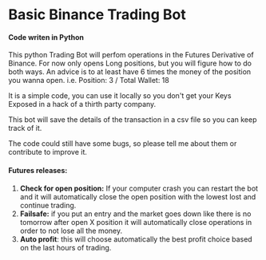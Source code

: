 # Basic Binance Trading Bot

#### Code writen in Python

This python Trading Bot will perfom operations in the Futures Derivative of Binance. For now only opens Long positions, but you will figure how to do both ways. An advice is to at least have 6 times the money of the position you wanna open. i.e. Position: 3 / Total Wallet: 18

It is a simple code, you can use it locally so you don't get your Keys Exposed in a hack of a thirth party company.

This bot will save the details of the transaction in a csv file so you can keep track of it.

The code could still have some bugs, so please tell me about them or contribute to improve it.

#### Futures releases:

1. **Check for open position:** If your computer crash you can restart the bot and it will automatically close the open position with the lowest lost and continue trading.
1. **Failsafe:** if you put an entry and the market goes down like there is no tomorrow after open X position it will automatically close operations in order to not lose all the money.
1. **Auto profit**: this will choose automatically the best profit choice based on the last hours of trading.
